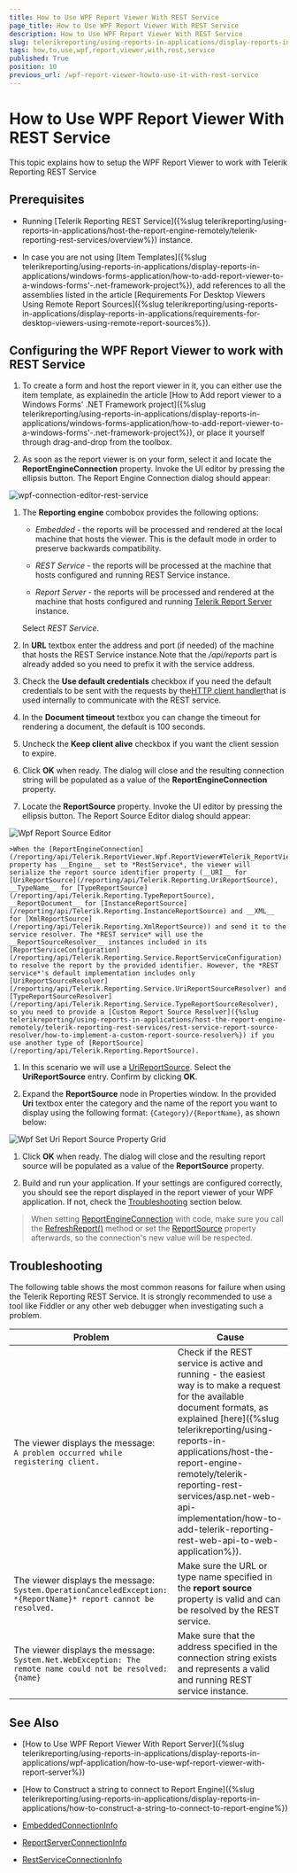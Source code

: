 ```yaml
---
title: How to Use WPF Report Viewer With REST Service
page_title: How to Use WPF Report Viewer With REST Service 
description: How to Use WPF Report Viewer With REST Service
slug: telerikreporting/using-reports-in-applications/display-reports-in-applications/wpf-application/how-to-use-wpf-report-viewer-with-rest-service
tags: how,to,use,wpf,report,viewer,with,rest,service
published: True
position: 10
previous_url: /wpf-report-viewer-howto-use-it-with-rest-service
---
```


# How to Use WPF Report Viewer With REST Service

This topic explains how to setup the WPF Report Viewer to work with Telerik Reporting REST Service

## Prerequisites

* Running [Telerik Reporting REST Service]({%slug telerikreporting/using-reports-in-applications/host-the-report-engine-remotely/telerik-reporting-rest-services/overview%}) instance. 

* In case you are not using [Item Templates]({%slug telerikreporting/using-reports-in-applications/display-reports-in-applications/windows-forms-application/how-to-add-report-viewer-to-a-windows-forms'-.net-framework-project%}), add references to all the assemblies listed in the article [Requirements For Desktop Viewers Using Remote Report Sources]({%slug telerikreporting/using-reports-in-applications/display-reports-in-applications/requirements-for-desktop-viewers-using-remote-report-sources%}). 

## Configuring the WPF Report Viewer to work with REST Service

1. To create a form and host the report viewer in it, you can either use the item template, as explainedin the article [How to Add report viewer to a Windows Forms' .NET Framework project]({%slug telerikreporting/using-reports-in-applications/display-reports-in-applications/windows-forms-application/how-to-add-report-viewer-to-a-windows-forms'-.net-framework-project%}), or place it yourself through drag-and-drop from the toolbox. 

1. As soon as the report viewer is on your form, select it and locate the __ReportEngineConnection__ property. Invoke the UI editor by pressing the ellipsis button. The Report Engine Connection dialog should appear: 

  ![wpf-connection-editor-rest-service](images/wpf-connection-editor-rest-service.png)

1. The __Reporting engine__ combobox provides the following options: 

	+ *Embedded* - the reports will be processed and rendered at the local machine that hosts the viewer. This is the default mode in order to preserve backwards compatibility. 
	
	+ *REST Service* - the reports will be processed at the machine that hosts configured and running REST Service instance. 
	
	+ *Report Server* - the reports will be processed and rendered at the machine that hosts configured and running [Telerik Report Server](http://docs.telerik.com/report-server/introduction) instance. 
	
    Select *REST Service*. 

1. In __URL__ textbox enter the address and port (if needed) of the machine that hosts the REST Service instance.Note that the */api/reports* part is already added so you need to prefix it with the service address.

1. Check the __Use default credentials__ checkbox if you need the default credentials to be sent with the requests by the[HTTP client handler](https://msdn.microsoft.com/query/dev14.query?appId=Dev14IDEF1&l&EN-US&k=k(System.Net.Http.HttpClientHandler.UseDefaultCredentials))that is used internally to communicate with the REST service.

1. In the __Document timeout__ textbox you can change the timeout for rendering a document, the default is 100 seconds. 

1. Uncheck the __Keep client alive__ checkbox if you want the client session to expire. 

1. Click __OK__ when ready. The dialog will close and the resulting connection string will be populated as a value of the __ReportEngineConnection__ property. 

1. Locate the __ReportSource__ property. Invoke the UI editor by pressing the ellipsis button. The Report Source Editor dialog should appear: 

  ![Wpf Report Source Editor](images/WpfReportSourceEditor.png)

    >When the [ReportEngineConnection](/reporting/api/Telerik.ReportViewer.Wpf.ReportViewer#Telerik_ReportViewer_Wpf_ReportViewer_ReportEngineConnection) property has __Engine__ set to *RestService*, the viewer will serialize the report source identifier property (__URI__ for [UriReportSource](/reporting/api/Telerik.Reporting.UriReportSource), __TypeName__ for [TypeReportSource](/reporting/api/Telerik.Reporting.TypeReportSource), __ReportDocument__ for [InstanceReportSource](/reporting/api/Telerik.Reporting.InstanceReportSource) and __XML__ for [XmlReportSource](/reporting/api/Telerik.Reporting.XmlReportSource)) and send it to the service resolver. The *REST service* will use the __ReportSourceResolver__ instances included in its [ReportServiceConfiguration](/reporting/api/Telerik.Reporting.Service.ReportServiceConfiguration) to resolve the report by the provided identifier. However, the *REST service*'s default implementation includes only [UriReportSourceResolver](/reporting/api/Telerik.Reporting.Service.UriReportSourceResolver) and [TypeReportSourceResolver](/reporting/api/Telerik.Reporting.Service.TypeReportSourceResolver), so you need to provide a [Custom Report Source Resolver]({%slug telerikreporting/using-reports-in-applications/host-the-report-engine-remotely/telerik-reporting-rest-services/rest-service-report-source-resolver/how-to-implement-a-custom-report-source-resolver%}) if you use another type of [ReportSource](/reporting/api/Telerik.Reporting.ReportSource). 

1. In this scenario we will use a [UriReportSource](/reporting/api/Telerik.Reporting.UriReportSource). Select the __UriReportSource__ entry. Confirm by clicking __OK__. 

1. Expand the __ReportSource__ node in Properties window. In the provided __Uri__ textbox enter the category and the name of the report you want to display using the following format: `{Category}/{ReportName}`, as shown below: 

  ![Wpf Set Uri Report Source Property Grid](images/WpfSetUriReportSourcePropertyGrid.png)

1. Click __OK__ when ready. The dialog will close and the resulting report source will be populated as a value of the __ReportSource__ property. 

1. Build and run your application. If your settings are configured correctly, you should see the report displayed in the report viewer of your WPF application. If not, check the [Troubleshooting](#Troubleshooting) section below. 

> When setting [ReportEngineConnection](/reporting/api/Telerik.ReportViewer.Wpf.ReportViewer#Telerik_ReportViewer_Wpf_ReportViewer_ReportEngineConnection) with code, make sure you call the [RefreshReport()](/reporting/api/Telerik.ReportViewer.Wpf.ReportViewer#Telerik_ReportViewer_Wpf_ReportViewer_RefreshReport) method or set the [ReportSource](/reporting/api/Telerik.ReportViewer.Wpf.ReportViewer#Telerik_ReportViewer_Wpf_ReportViewer_ReportSource) property afterwards, so the connection's new value will be respected. 

## Troubleshooting

The following table shows the most common reasons for failure when using the Telerik Reporting REST Service. It is strongly recommended to use a tool like Fiddler or any other web debugger when investigating such a problem. 


| Problem | Cause |
| ------ | ------ |
|The viewer displays the message:<br />`A problem occurred while registering client.`|Check if the REST service is active and running - the easiest way is to make a request for the available document formats, as explained [here]({%slug telerikreporting/using-reports-in-applications/host-the-report-engine-remotely/telerik-reporting-rest-services/asp.net-web-api-implementation/how-to-add-telerik-reporting-rest-web-api-to-web-application%}).|
|The viewer displays the message:<br />`System.OperationCanceledException: *{ReportName}* report cannot be resolved.`|Make sure the URL or type name specified in the __report source__ property is valid and can be resolved by the REST service.|
|The viewer displays the message:<br />`System.Net.WebException: The remote name could not be resolved: {name}`|Make sure that the address specified in the connection string exists and represents a valid and running REST service instance.|

## See Also

* [How to Use WPF Report Viewer With Report Server]({%slug telerikreporting/using-reports-in-applications/display-reports-in-applications/wpf-application/how-to-use-wpf-report-viewer-with-report-server%})

* [How to Construct a string to connect to Report Engine]({%slug telerikreporting/using-reports-in-applications/display-reports-in-applications/how-to-construct-a-string-to-connect-to-report-engine%}) 

* [EmbeddedConnectionInfo](/reporting/api/Telerik.ReportViewer.Common.EmbeddedConnectionInfo)  

* [ReportServerConnectionInfo](/reporting/api/Telerik.ReportViewer.Common.ReportServerConnectionInfo)  

* [RestServiceConnectionInfo](/reporting/api/Telerik.ReportViewer.Common.RestServiceConnectionInfo)
